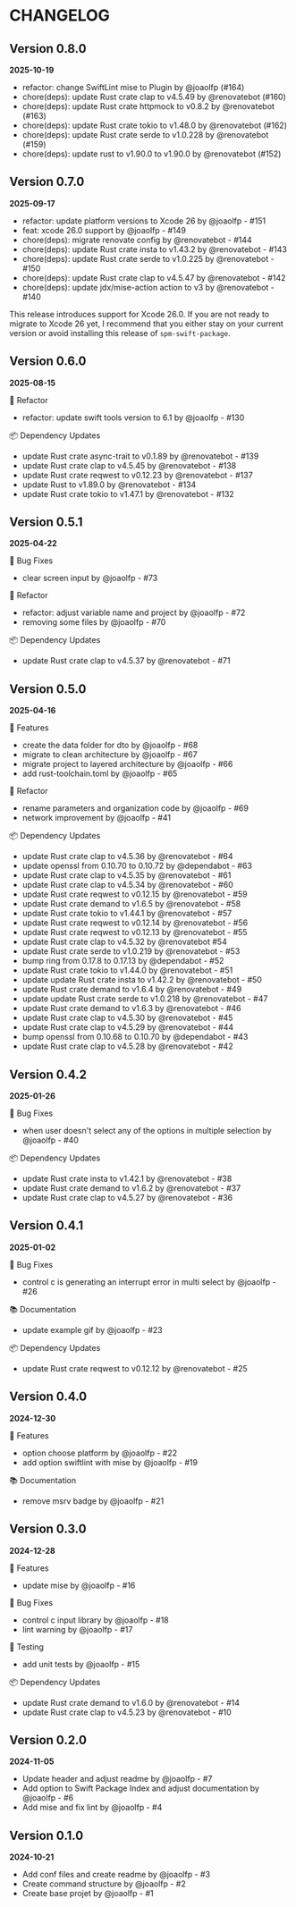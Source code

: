 # CHANGELOG

## Version 0.8.0
**2025-10-19**

- refactor: change SwiftLint mise to Plugin by @joaolfp (#164)
- chore(deps): update Rust crate clap to v4.5.49 by @renovatebot (#160)
- chore(deps): update Rust crate httpmock to v0.8.2 by @renovatebot (#163)
- chore(deps): update Rust crate tokio to v1.48.0 by @renovatebot (#162)
- chore(deps): update Rust crate serde to v1.0.228 by @renovatebot (#159)
- chore(deps): update rust to v1.90.0 to v1.90.0 by @renovatebot (#152)

## Version 0.7.0
**2025-09-17**

- refactor: update platform versions to Xcode 26 by @joaolfp - #151
- feat: xcode 26.0 support by @joaolfp - #149
- chore(deps): migrate renovate config by @renovatebot - #144
- chore(deps): update Rust crate insta to v1.43.2 by @renovatebot - #143
- chore(deps): update Rust crate serde to v1.0.225 by @renovatebot - #150
- chore(deps): update Rust crate clap to v4.5.47 by @renovatebot - #142
- chore(deps): update jdx/mise-action action to v3 by @renovatebot - #140

This release introduces support for Xcode 26.0. If you are not ready to migrate to Xcode 26 yet, I recommend that you either stay on your current version or avoid installing this release of `spm-swift-package`.

## Version 0.6.0
**2025-08-15**

🚜 Refactor
- refactor: update swift tools version to 6.1 by @joaolfp - #130

📦️ Dependency Updates
- update Rust crate async-trait to v0.1.89 by @renovatebot - #139
- update Rust crate clap to v4.5.45 by @renovatebot - #138
- update Rust crate reqwest to v0.12.23 by @renovatebot - #137
- update Rust to v1.89.0 by @renovatebot - #134
- update Rust crate tokio to v1.47.1 by @renovatebot - #132

## Version 0.5.1
**2025-04-22**

🐛 Bug Fixes
- clear screen input by @joaolfp - #73

🚜 Refactor
- refactor: adjust variable name and project by @joaolfp - #72
- removing some files by @joaolfp - #70

📦️ Dependency Updates
- update Rust crate clap to v4.5.37 by @renovatebot - #71

## Version 0.5.0
**2025-04-16**

🚀 Features
- create the data folder for dto by @joaolfp - #68
- migrate to clean architecture by @joaolfp - #67
- migrate project to layered architecture by @joaolfp - #66
- add rust-toolchain.toml by @joaolfp - #65

🚜 Refactor
- rename parameters and organization code by @joaolfp - #69
- network improvement by @joaolfp - #41

📦️ Dependency Updates
- update Rust crate clap to v4.5.36 by @renovatebot - #64
- update openssl from 0.10.70 to 0.10.72 by @dependabot - #63
- update Rust crate clap to v4.5.35 by @renovatebot - #61
- update Rust crate clap to v4.5.34 by @renovatebot - #60
- update Rust crate reqwest to v0.12.15 by @renovatebot - #59
- update Rust crate demand to v1.6.5 by @renovatebot - #58
- update Rust crate tokio to v1.44.1 by @renovatebot - #57
- update Rust crate reqwest to v0.12.14 by @renovatebot - #56
- update Rust crate reqwest to v0.12.13 by @renovatebot - #55
- update Rust crate clap to v4.5.32 by @renovatebot #54
- update Rust crate serde to v1.0.219 by @renovatebot - #53
- bump ring from 0.17.8 to 0.17.13 by @dependabot - #52
- update Rust crate tokio to v1.44.0 by @renovatebot - #51
- update update Rust crate insta to v1.42.2 by @renovatebot - #50
- update Rust crate demand to v1.6.4 by @renovatebot - #49
- update update Rust crate serde to v1.0.218 by @renovatebot - #47
- update Rust crate demand to v1.6.3 by @renovatebot - #46 
- update Rust crate clap to v4.5.30 by @renovatebot - #45
- update Rust crate clap to v4.5.29 by @renovatebot - #44
- bump openssl from 0.10.68 to 0.10.70 by @dependabot - #43
- update Rust crate clap to v4.5.28 by @renovatebot - #42

## Version 0.4.2
**2025-01-26**

🐛 Bug Fixes
- when user doesn't select any of the options in multiple selection by @joaolfp - #40

📦️ Dependency Updates
- update Rust crate insta to v1.42.1 by @renovatebot - #38
- update Rust crate demand to v1.6.2 by @renovatebot - #37
- update Rust crate clap to v4.5.27 by @renovatebot - #36

## Version 0.4.1
**2025-01-02**

🐛 Bug Fixes
- control c is generating an interrupt error in multi select by @joaolfp - #26

📚 Documentation
- update example gif by @joaolfp - #23

📦️ Dependency Updates
- update Rust crate reqwest to v0.12.12 by @renovatebot - #25

## Version 0.4.0
**2024-12-30**

🚀 Features
- option choose platform by @joaolfp - #22
- add option swiftlint with mise by @joaolfp - #19

📚 Documentation
- remove msrv badge by @joaolfp - #21

## Version 0.3.0
**2024-12-28**

🚀 Features
- update mise by @joaolfp - #16

🐛 Bug Fixes
- control c input library by @joaolfp - #18
- lint warning by @joaolfp - #17

🧪 Testing
- add unit tests by @joaolfp - #15

📦️ Dependency Updates
- update Rust crate demand to v1.6.0 by @renovatebot - #14
- update Rust crate clap to v4.5.23 by @renovatebot - #10

## Version 0.2.0
**2024-11-05**

- Update header and adjust readme by @joaolfp - #7
- Add option to Swift Package Index and adjust documentation by @joaolfp - #6
- Add mise and fix lint by @joaolfp - #4

## Version 0.1.0
**2024-10-21**

- Add conf files and create readme by @joaolfp - #3
- Create command structure by @joaolfp - #2
- Create base projet by @joaolfp - #1

